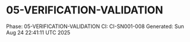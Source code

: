 # 05-VERIFICATION-VALIDATION
Phase: 05-VERIFICATION-VALIDATION
CI: CI-SN001-008
Generated: Sun Aug 24 22:41:11 UTC 2025
